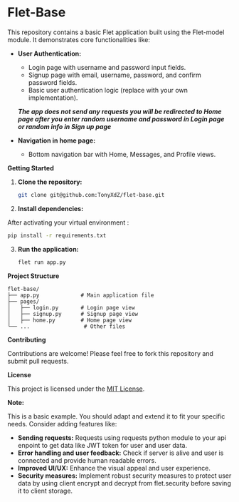 # Flet-Base

This repository contains a basic Flet application built using the Flet-model module. It demonstrates core functionalities like:

- **User Authentication:**

    - Login page with username and password input fields.
    - Signup page with email, username, password, and confirm password fields.
    - Basic user authentication logic (replace with your own implementation).
    
    ***The app does not send any requests you will be redirected to Home page after you enter random username and password in Login page or random info in Sign up page***
    
- **Navigation in home page:**
 
    - Bottom navigation bar with Home, Messages, and Profile views.


**Getting Started**

1. **Clone the repository:**
   ```bash
   git clone git@github.com:TonyXdZ/flet-base.git
   ```

2. **Install dependencies:**

After activating your virtual environment :
   ```bash
   pip install -r requirements.txt
   ```

3. **Run the application:**
   ```bash
   flet run app.py 
   ```

**Project Structure**

```
flet-base/
├── app.py             # Main application file
├── pages/
│   ├── login.py       # Login page view
│   ├── signup.py      # Signup page view
│   ├── home.py        # Home page view
└── ...                 # Other files 
```

**Contributing**

Contributions are welcome! Please feel free to fork this repository and submit pull requests.

**License**

This project is licensed under the [MIT License](https://tlo.mit.edu/resources/open-source-initiative).

**Note:**

This is a basic example. You should adapt and extend it to fit your specific needs. Consider adding features like:

- **Sending requests:** Requests using requests python module to your api enpoint to get data like JWT token for user and user data.
- **Error handling and user feedback:** Check if server is alive and user is connected and provide human readable errors.
- **Improved UI/UX:** Enhance the visual appeal and user experience.
- **Security measures:** Implement robust security measures to protect user data by using client encrypt and decrypt from flet.security before saving it to client storage.